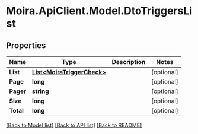 # Moira.ApiClient.Model.DtoTriggersList

## Properties

Name | Type | Description | Notes
------------ | ------------- | ------------- | -------------
**List** | [**List&lt;MoiraTriggerCheck&gt;**](MoiraTriggerCheck.md) |  | [optional] 
**Page** | **long** |  | [optional] 
**Pager** | **string** |  | [optional] 
**Size** | **long** |  | [optional] 
**Total** | **long** |  | [optional] 

[[Back to Model list]](../../README.md#documentation-for-models) [[Back to API list]](../../README.md#documentation-for-api-endpoints) [[Back to README]](../../README.md)

